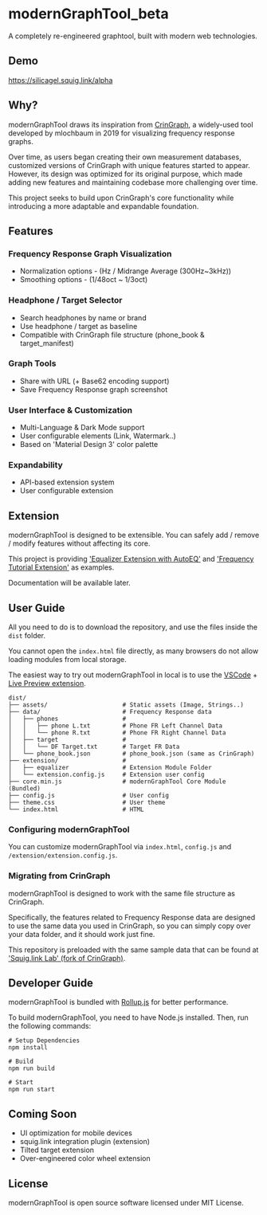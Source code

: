 # modernGraphTool_beta

A completely re-engineered graphtool, built with modern web technologies.

## Demo

https://silicagel.squig.link/alpha

## Why?

modernGraphTool draws its inspiration from [CrinGraph][CRINGRAPH], a widely-used tool developed by mlochbaum in 2019 for visualizing frequency response graphs. 

Over time, as users began creating their own measurement databases, customized versions of CrinGraph with unique features started to appear.
However, its design was optimized for its original purpose, which made adding new features and maintaining codebase more challenging over time.

This project seeks to build upon CrinGraph's core functionality while introducing a more adaptable and expandable foundation.

## Features

### Frequency Response Graph Visualization
- Normalization options - (Hz / Midrange Average (300Hz~3kHz))
- Smoothing options - (1/48oct ~ 1/3oct)

### Headphone / Target Selector
- Search headphones by name or brand
- Use headphone / target as baseline
- Compatible with CrinGraph file structure (phone_book & target_manifest)

### Graph Tools
- Share with URL (+ Base62 encoding support)
- Save Frequency Response graph screenshot

### User Interface & Customization
- Multi-Language & Dark Mode support
- User configurable elements (Link, Watermark..)
- Based on 'Material Design 3' color palette

### Expandability
- API-based extension system
- User configurable extension

## Extension

modernGraphTool is designed to be extensible. You can safely add / remove / modify features without affecting its core.

This project is providing ['Equalizer Extension with AutoEQ'](./dist/extension/equalizer/) and ['Frequency Tutorial Extension'](./dist/extension/frequency-tutorial/) as examples.

Documentation will be available later.

## User Guide

All you need to do is to download the repository, and use the files inside the `dist` folder.

You cannot open the `index.html` file directly, as many browsers do not allow loading modules from local storage.

The easiest way to try out modernGraphTool in local is to use the [VSCode][VSCODE] + [Live Preview extension][VSCODE_LIVE_PREVIEW].

```
dist/
├── assets/                     # Static assets (Image, Strings..)
├── data/                       # Frequency Response data
│   ├── phones                  # 
│   │   ├── phone L.txt         # Phone FR Left Channel Data
│   │   └── phone R.txt         # Phone FR Right Channel Data
│   ├── target                  # 
│   │   └── DF Target.txt       # Target FR Data
│   └── phone_book.json         # phone_book.json (same as CrinGraph)
├── extension/                  # 
│   ├── equalizer               # Extension Module Folder
│   └── extension.config.js     # Extension user config
├── core.min.js                 # modernGraphTool Core Module (Bundled)
├── config.js                   # User config
├── theme.css                   # User theme
└── index.html                  # HTML
```

### Configuring modernGraphTool

You can customize modernGraphTool via `index.html`, `config.js` and `/extension/extension.config.js`.

### Migrating from CrinGraph

modernGraphTool is designed to work with the same file structure as CrinGraph. 

Specifically, the features related to Frequency Response data are designed to use the same data you used in CrinGraph, so you can simply copy over your data folder, and it should work just fine.

This repository is preloaded with the same sample data that can be found at ['Squig.link Lab' (fork of CrinGraph)][SQUIGLINK_LAB].

## Developer Guide

modernGraphTool is bundled with [Rollup.js][ROLLUP] for better performance.

To build modernGraphTool, you need to have Node.js installed. Then, run the following commands:

```
# Setup Dependencies
npm install

# Build
npm run build

# Start
npm run start
```

## Coming Soon

- UI optimization for mobile devices
- squig.link integration plugin (extension)
- Tilted target extension
- Over-engineered color wheel extension

## License

modernGraphTool is open source software licensed under MIT License.

[CRINGRAPH]: https://github.com/mlochbaum/CrinGraph
[VSCODE]: https://code.visualstudio.com/
[VSCODE_LIVE_PREVIEW]: https://marketplace.visualstudio.com/items?itemName=ms-vscode.live-server
[ROLLUP]: https://rollupjs.org/
[SQUIGLINK_LAB]: https://github.com/squiglink/lab